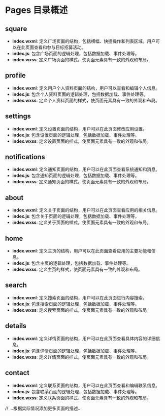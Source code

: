 # Pages 目录概述

## square

- **index.wxml**: 定义广场页面的结构，包括横幅、快捷操作和列表区域。用户可以在此页面查看和参与目标招募活动。
- **index.js**: 包含广场页面的逻辑处理，包括数据加载、事件处理等。
- **index.wxss**: 定义广场页面的样式，使页面元素具有一致的外观和布局。

## profile

- **index.wxml**: 定义用户个人资料页面的结构，用户可以查看和编辑个人信息。
- **index.js**: 包含个人资料页面的逻辑处理，包括数据加载、事件处理等。
- **index.wxss**: 定义个人资料页面的样式，使页面元素具有一致的外观和布局。

## settings

- **index.wxml**: 定义设置页面的结构，用户可以在此页面修改应用设置。
- **index.js**: 包含设置页面的逻辑处理，包括数据加载、事件处理等。
- **index.wxss**: 定义设置页面的样式，使页面元素具有一致的外观和布局。

## notifications

- **index.wxml**: 定义通知页面的结构，用户可以在此页面查看系统通知和消息。
- **index.js**: 包含通知页面的逻辑处理，包括数据加载、事件处理等。
- **index.wxss**: 定义通知页面的样式，使页面元素具有一致的外观和布局。

## about

- **index.wxml**: 定义关于页面的结构，用户可以在此页面查看应用的相关信息。
- **index.js**: 包含关于页面的逻辑处理，包括数据加载、事件处理等。
- **index.wxss**: 定义关于页面的样式，使页面元素具有一致的外观和布局。

## home

- **index.wxml**: 定义主页的结构，用户可以在此页面查看应用的主要功能和信息。
- **index.js**: 包含主页的逻辑处理，包括数据加载、事件处理等。
- **index.wxss**: 定义主页的样式，使页面元素具有一致的外观和布局。

## search

- **index.wxml**: 定义搜索页面的结构，用户可以在此页面进行内容搜索。
- **index.js**: 包含搜索页面的逻辑处理，包括数据加载、事件处理等。
- **index.wxss**: 定义搜索页面的样式，使页面元素具有一致的外观和布局。

## details

- **index.wxml**: 定义详情页面的结构，用户可以在此页面查看具体内容的详细信息。
- **index.js**: 包含详情页面的逻辑处理，包括数据加载、事件处理等。
- **index.wxss**: 定义详情页面的样式，使页面元素具有一致的外观和布局。

## contact

- **index.wxml**: 定义联系页面的结构，用户可以在此页面查看和编辑联系信息。
- **index.js**: 包含联系页面的逻辑处理，包括数据加载、事件处理等。
- **index.wxss**: 定义联系页面的样式，使页面元素具有一致的外观和布局。

// ...根据实际情况添加更多页面的描述...
